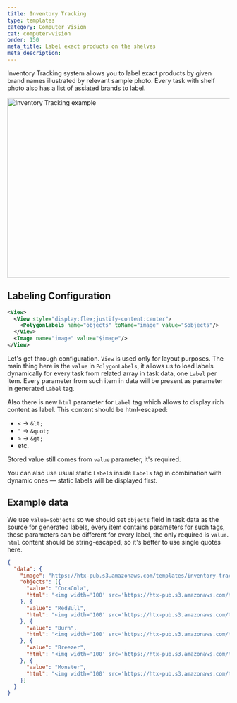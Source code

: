 ```yaml
---
title: Inventory Tracking
type: templates
category: Computer Vision
cat: computer-vision
order: 150
meta_title: Label exact products on the shelves
meta_description: 
---
```


<!-- For the inventory tracking system, you can annotate the inventory item based on the visual analysis of the item. For example, if you want to annotate the product shelf based on a cocacola image then you can start drawing the annotation around the selected image. -->

Inventory Tracking system allows you to label exact products by given brand names illustrated by relevant sample photo. Every task with shelf photo also has a list of assiated brands to label.
<br/>

<img src="/images/templates/inventory-tracking.png" alt="Inventory Tracking example" class="gif-border" width="552px" height="408px" />

## Labeling Configuration

```xml
<View>
  <View style="display:flex;justify-content:center">
    <PolygonLabels name="objects" toName="image" value="$objects"/>
  </View>
  <Image name="image" value="$image"/>
</View>
```

Let's get through configuration. `View` is used only for layout purposes. The main thing here is the `value` in `PolygonLabels`, it allows us to load labels dynamically for every task from related array in task data, one `Label` per item. Every parameter from such item in data will be present as parameter in generated `Label` tag.

Also there is new `html` parameter for `Label` tag which allows to display rich content as label. This content should be html-escaped:
- `<` &rarr; `&lt;`
- `"` &rarr; `&quot;`
- `>` &rarr; `&gt;`
- etc.

Stored value still comes from `value` parameter, it's required.

You can also use usual static `Label`s inside `Labels` tag in combination with dynamic ones — static labels will be displayed first.

## Example data

We use `value=$objects` so we should set `objects` field in task data as the source for generated labels, every item contains parameters for such tags, these parameters can be different for every label, the only required is `value`. `html` content should be string-escaped, so it's better to use single quotes here.

```json
{
  "data": {
    "image": "https://htx-pub.s3.amazonaws.com/templates/inventory-tracking/shelf.jpeg",
    "objects": [{
      "value": "CocaCola",
      "html": "<img width='100' src='https://htx-pub.s3.amazonaws.com/templates/inventory-tracking/cocacola.png'/>"
    }, {
      "value": "RedBull",
      "html": "<img width='100' src='https://htx-pub.s3.amazonaws.com/templates/inventory-tracking/redbull.png'/>"
    }, {
      "value": "Burn",
      "html": "<img width='100' src='https://htx-pub.s3.amazonaws.com/templates/inventory-tracking/burn.png'/>"
    }, {
      "value": "Breezer",
      "html": "<img width='100' src='https://htx-pub.s3.amazonaws.com/templates/inventory-tracking/breezer.png'/>"
    }, {
      "value": "Monster",
      "html": "<img width='100' src='https://htx-pub.s3.amazonaws.com/templates/inventory-tracking/monster.png'/>"
    }]
  }
}
```
